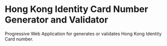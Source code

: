 # Hong Kong Identity Card Number Generator and Validator #

Progressive Web Application for generates or validates Hong Kong Identity Card number.